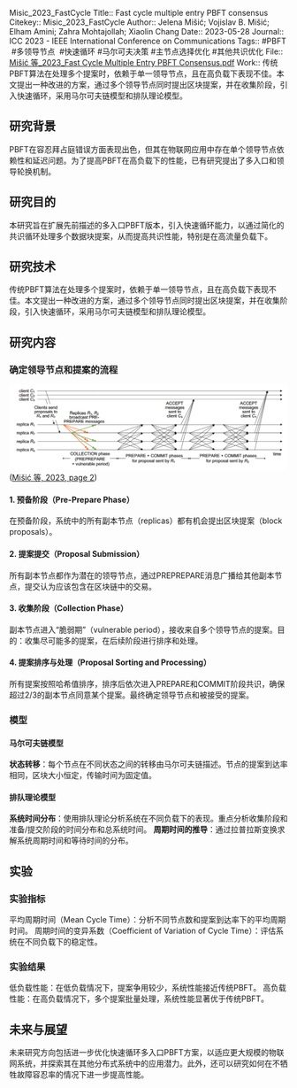 Misic\_2023\_FastCycle
Title:: Fast cycle multiple entry PBFT consensus
Citekey:: Misic\_2023\_FastCycle
Author:: Jelena Mišić; Vojislav B. Mišić; Elham Amini; Zahra Mohtajollah; Xiaolin Chang
Date:: 2023-05-28
Journal:: ICC 2023 - IEEE International Conference on Communications
Tags:: #PBFT  #多领导节点  #快速循环 #马尔可夫决策 #主节点选择优化  #其他共识优化 
File:: [Mišić 等\_2023\_Fast Cycle Multiple Entry PBFT Consensus.pdf](zotero://open-pdf/0_796DVQMW)
Work:: 传统PBFT算法在处理多个提案时，依赖于单一领导节点，且在高负载下表现不佳。本文提出一种改进的方案，通过多个领导节点同时提出区块提案，并在收集阶段，引入快速循环，采用马尔可夫链模型和排队理论模型。
## 研究背景
PBFT在容忍拜占庭错误方面表现出色，但其在物联网应用中存在单个领导节点依赖性和延迟问题。为了提高PBFT在高负载下的性能，已有研究提出了多入口和领导轮换机制​​。
## 研究目的
本研究旨在扩展先前描述的多入口PBFT版本，引入快速循环能力，以通过简化的共识循环处理多个数据块提案，从而提高共识性能，特别是在高流量负载下​​。
## 研究技术
传统PBFT算法在处理多个提案时，依赖于单一领导节点，且在高负载下表现不佳。本文提出一种改进的方案，通过多个领导节点同时提出区块提案，并在收集阶段，引入快速循环，采用马尔可夫链模型和排队理论模型。
## 研究内容
### 确定领导节点和提案的流程
![\<img alt="" data-attachment-key="SMY4GDPD" data-annotation="%7B%22attachmentURI%22%3A%22http%3A%2F%2Fzotero.org%2Fusers%2F10122808%2Fitems%2F796DVQMW%22%2C%22annotationKey%22%3A%227SFRLF52%22%2C%22color%22%3A%22%23ffd400%22%2C%22pageLabel%22%3A%223659%22%2C%22position%22%3A%7B%22pageIndex%22%3A1%2C%22rects%22%3A%5B%5B147.775%2C624.283%2C461.807%2C720.669%5D%5D%7D%2C%22citationItem%22%3A%7B%22uris%22%3A%5B%22http%3A%2F%2Fzotero.org%2Fusers%2F10122808%2Fitems%2FJSDQPDQ4%22%5D%2C%22locator%22%3A%223659%22%7D%7D" width="523" height="161" src="05-附件/SMY4GDPD.png" ztype="zimage">](05-附件/SMY4GDPD.png)\
<span class="citation" data-citation="%7B%22citationItems%22%3A%5B%7B%22uris%22%3A%5B%22http%3A%2F%2Fzotero.org%2Fusers%2F10122808%2Fitems%2FJSDQPDQ4%22%5D%2C%22locator%22%3A%222%22%2C%22label%22%3A%22page%22%7D%5D%2C%22properties%22%3A%7B%7D%7D" ztype="zcitation">(<span class="citation-item"><a href="zotero://select/library/items/JSDQPDQ4">Mišić 等, 2023, page 2</a></span>)</span>
#### 1. 预备阶段（Pre-Prepare Phase）
在预备阶段，系统中的所有副本节点（replicas）都有机会提出区块提案（block proposals）。
#### 2. 提案提交（Proposal Submission）
所有副本节点都作为潜在的领导节点，通过PREPREPARE消息广播给其他副本节点，提交认为应该包含在区块链中的交易。
#### 3. 收集阶段（Collection Phase）
副本节点进入“脆弱期”（vulnerable period），接收来自多个领导节点的提案。目的：收集尽可能多的提案，在后续阶段进行排序和处理。
#### 4. 提案排序与处理（Proposal Sorting and Processing）
所有提案按照哈希值排序，排序后依次进入PREPARE和COMMIT阶段共识，确保超过2/3的副本节点同意某个提案。最终确定领导节点和被接受的提案。
### 模型
#### 马尔可夫链模型
**状态转移**：每个节点在不同状态之间的转移由马尔可夫链描述。节点的提案到达率相同，区块大小恒定，传输时间为固定值。
#### 排队理论模型
**系统时间分布**：使用排队理论分析系统在不同负载下的表现。重点分析收集阶段和准备/提交阶段的时间分布和总系统时间。
**周期时间的推导**：通过拉普拉斯变换求解系统周期时间和等待时间的分布。
## 实验
### 实验指标
平均周期时间（Mean Cycle Time）：分析不同节点数和提案到达率下的平均周期时间。
周期时间的变异系数（Coefficient of Variation of Cycle Time）：评估系统在不同负载下的稳定性。
### 实验结果
低负载性能：在低负载情况下，提案争用较少，系统性能接近传统PBFT。
高负载性能：在高负载情况下，多个提案批量处理，系统性能显著优于传统PBFT。
## 未来与展望
未来研究方向包括进一步优化快速循环多入口PBFT方案，以适应更大规模的物联网系统，并探索其在其他分布式系统中的应用潜力。此外，还可以研究如何在不牺牲故障容忍率的情况下进一步提高性能​​。

